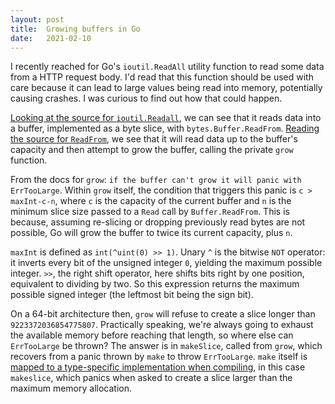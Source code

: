 ```yaml
---
layout: post
title:  Growing buffers in Go
date:   2021-02-10
---
```



I recently reached for Go's `ioutil.ReadAll` utility function to read some data from a HTTP request body. I'd read that this function should be used with care because it can lead to large values being read into memory, potentially causing crashes. I was curious to find out how that could happen.

[Looking at the source for `ioutil.Readall`](https://golang.org/src/io/ioutil/ioutil.go), we can see that it reads data into a buffer, implemented as a byte slice, with `bytes.Buffer.ReadFrom`. [Reading the source for `ReadFrom`](https://golang.org/src/bytes/buffer.go), we see that it will read data up to the buffer's capacity and then attempt to grow the buffer, calling the private `grow` function.

From the docs for `grow`: `if the buffer can't grow it will panic with ErrTooLarge`. Within `grow` itself, the condition that triggers this panic is `c > maxInt-c-n`, where `c` is the capacity of the current buffer and `n` is the minimum slice size passed to a `Read` call by `Buffer.ReadFrom`. This is because, assuming re-slicing or dropping previously read bytes are not possible, Go will grow the buffer to twice its current capacity, plus `n`.

`maxInt` is defined as `int(^uint(0) >> 1)`. Unary `^` is the bitwise `NOT` operator: it inverts every bit of the unsigned integer `0`, yielding the maximum possible integer. `>>`, the right shift operator, here shifts bits right by one position, equivalent to dividing by two. So this expression returns the maximum possible signed integer (the leftmost bit being the sign bit).

On a 64-bit architecture then, `grow` will refuse to create a slice longer than `9223372036854775807`. Practically speaking, we're always going to exhaust the available memory before reaching that length, so where else can `ErrTooLarge` be thrown? The answer is in `makeSlice`, called from `grow`, which recovers from a panic thrown by `make` to throw `ErrTooLarge`. `make` itself is [mapped to a type-specific implementation when compiling](https://stackoverflow.com/a/18513087), in this case `makeslice`, which panics when asked to create a slice larger than the maximum memory allocation.
